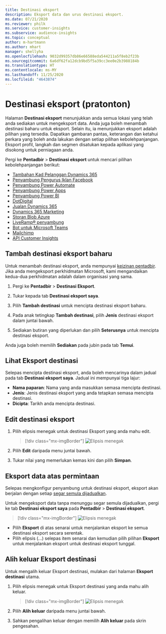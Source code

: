 ```yaml
---
title: Destinasi eksport
description: Eksport data dan urus destinasi eksport.
ms.date: 07/21/2020
ms.reviewer: philk
ms.service: customer-insights
ms.subservice: audience-insights
ms.topic: conceptual
author: m-hartmann
ms.author: mhart
manager: shellyha
ms.openlocfilehash: 9032d99357db86e66588eda544211a5f8eb2f23b
ms.sourcegitcommit: 6a6df62fa12dcb9bd5f5a39cc3ee0e2b3988184b
ms.translationtype: HT
ms.contentlocale: ms-MY
ms.lasthandoff: 11/25/2020
ms.locfileid: "4643874"
---
```

# <a name="export-destinations-preview"></a>Destinasi eksport (pratonton)

Halaman **Destinasi eksport** menunjukkan anda semua lokasi yang telah anda sediakan untuk mengeksport data. Anda juga boleh menambah destinasi baharu untuk eksport. Selain itu, ia menunjukkan eksport adalah pilihan yang tersedia. Dapatkan gambaran pantas, keterangan dan ketahui perkara yang boleh anda lakukan dengan setiap pilihan kebolehpanjangan. Eksport profil, langkah dan segmen disatukan kepada aplikasi yang disokong untuk perniagaan anda.

Pergi ke **Pentadbir** > **Destinasi eksport** untuk mencari pilihan kebolehpanjangan berikut:

- [Tambahan Kad Pelanggan Dynamics 365](customer-card-add-in.md)
- [Penyambung Pengurus Iklan Facebook](export-facebook.md)
- [Penyambung Power Automate](export-power-automate.md)
- [Penyambung Power Apps](export-power-apps.md)
- [Penyambung Power BI](export-power-bi.md)
- [DotDigital](export-dotdigital.md)
- [Jualan Dynamics 365](export-dynamics365-sales.md)
- [Dynamics 365 Marketing](export-dynamics365-marketing.md)
- [Storan Blob Azure](export-azure-blob-storage.md)
- [LiveRamp&reg; penyambung](export-liveramp.md)
- [Bot untuk Microsoft Teams](export-teams-bot.md)
- [Mailchimp](export-mailchimp.md)
- [API Customer Insights](apis.md)

## <a name="add-a-new-export-destination"></a>Tambah destinasi eksport baharu

Untuk menambah destinasi eksport, anda mempunyai [keizinan pentadbir](permissions.md). Jika anda mengeksport perkhidmatan Microsoft, kami mengandaikan kedua-dua perkhidmatan adalah dalam organisasi yang sama.

1. Pergi ke **Pentadbir** > **Destinasi Eksport**.

1. Tukar kepada tab **Destinasi eksport saya**.

1. Pilih **Tambah destinasi** untuk mencipta destinasi eksport baharu.

1. Pada anak tetingkap **Tambah destinasi**, pilih **Jenis** destinasi eksport dalam juntai bawah.

1. Sediakan butiran yang diperlukan dan pilih **Seterusnya** untuk mencipta destinasi eksport.

Anda juga boleh memilih **Sediakan** pada jubin pada tab **Temui**.

## <a name="view-export-destinations"></a>Lihat Eksport destinasi

Selepas mencipta destinasi eksport, anda boleh mencarinya dalam jadual pada tab **Destinasi eksport saya**. Jadual ini mempunyai tiga lajur:

- **Nama paparan**: Nama yang anda masukkan semasa mencipta destinasi.
- **Jenis**: Jenis destinasi eksport yang anda tetapkan semasa mencipta destinasi.
- **Dicipta**: Tarikh anda mencipta destinasi.

## <a name="edit-an-export-destination"></a>Edit destinasi eksport

1. Pilih elipsis menegak untuk destinasi Eksport yang anda mahu edit.

   > [!div class="mx-imgBorder"]
   > ![Elipsis menegak](media/export-destinations-page-ellipsis.png "Elipsis menegak")

1. Pilih **Edit** daripada menu juntai bawah.

1. Tukar nilai yang memerlukan kemas kini dan pilih **Simpan**.

## <a name="export-data-on-demand"></a>Eksport data atas permintaan

Selepas mengkonfigur penyambung untuk destinasi eksport, eksport akan berjalan dengan setiap [segar semula dijadualkan](system.md#schedule-tab).

Untuk mengeksport data tanpa menunggu segar semula dijadualkan, pergi ke tab **Destinasi eksport saya** pada **Pentadbir** > **Destinasi eksport**.

> [!div class="mx-imgBorder"]
> ![Elipsis menegak](media/export-destinations-page-ellipsis.png "Elipsis menegak")

- Pilih **Eksport** di atas senarai untuk menjalankan eksport ke semua destinasi eksport secara serentak.
- Pilih elipsis (...) selepas item senarai dan kemudian pilih pilihan **Eksport** untuk menjalankan eksport untuk destinasi eksport tunggal.

## <a name="remove-an-export-destination"></a>Alih keluar Eksport destinasi

Untuk mengalih keluar Eksport destinasi, mulakan dari halaman **Eksport destinasi** utama.

1. Pilih elipsis menegak untuk Eksport destinasi yang anda mahu alih keluar.

   > [!div class="mx-imgBorder"]
   > ![Elipsis menegak](media/export-destinations-page-ellipsis.png "Elipsis menegak")

2. Pilih **Alih keluar** daripada menu juntai bawah.

3. Sahkan pengalihan keluar dengan memilih **Alih keluar** pada skrin pengesahan.
